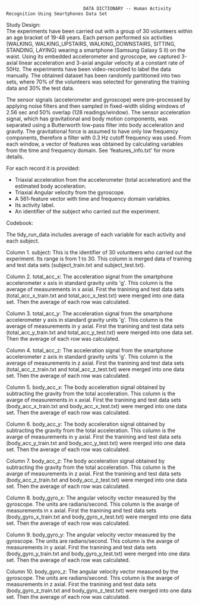                                  DATA DICTIONARY -- Human Activity Recognition Using Smartphones Data Set

Study Design:                                
The experiments have been carried out with a group of 30 volunteers within an age bracket of 19-48 years. 
Each person performed six activities (WALKING, WALKING_UPSTAIRS, WALKING_DOWNSTAIRS, SITTING, STANDING, LAYING) 
wearing a smartphone (Samsung Galaxy S II) on the waist. Using its embedded accelerometer and gyroscope, 
we captured 3-axial linear acceleration and 3-axial angular velocity at a constant rate of 50Hz. 
The experiments have been video-recorded to label the data manually. The obtained dataset has been randomly partitioned into two sets, 
where 70% of the volunteers was selected for generating the training data and 30% the test data. 

The sensor signals (accelerometer and gyroscope) were pre-processed by applying noise filters and 
then sampled in fixed-width sliding windows of 2.56 sec and 50% overlap (128 readings/window). 
The sensor acceleration signal, which has gravitational and body motion components, was separated using a 
Butterworth low-pass filter into body acceleration and gravity. The gravitational force is assumed to have 
only low frequency components, therefore a filter with 0.3 Hz cutoff frequency was used. From each window, 
a vector of features was obtained by calculating variables from the time and frequency domain. 
See 'features_info.txt' for more details. 

For each record it is provided:
- Triaxial acceleration from the accelerometer (total acceleration) and the estimated body acceleration.
- Triaxial Angular velocity from the gyroscope. 
- A 561-feature vector with time and frequency domain variables. 
- Its activity label. 
- An identifier of the subject who carried out the experiment.


Codebook:

The tidy_run_data includes average of each variable for each activity and each subject.

Column 1. subject:
  This is the identifier of 30 volunteers who carried out the experiment. Its range is from 1 to 30.
  This column is merged data of training and test data sets (subject_train.txt and subject_test.txt).
  
Column 2. total_acc_x:
  The acceleration signal from the smartphone accelerometer x axis in standard gravity units 'g'. 
  This column is the average of measurements in x axial.
  First the tranining and test data sets (total_acc_x_train.txt and total_acc_x_test.txt) were merged into one data set. Then the average of each row was calculated. 
  
Column 3. total_acc_y:
  The acceleration signal from the smartphone accelerometer y axis in standard gravity units 'g'. 
  This column is the average of measurements in y axial.
  First the tranining and test data sets (total_acc_y_train.txt and total_acc_y_test.txt) were merged into one data set. Then the average of each row was calculated.  
  
Column 4. total_acc_z:
  The acceleration signal from the smartphone accelerometer z axis in standard gravity units 'g'. 
  This column is the average of measurements in z axial.
  First the tranining and test data sets (total_acc_z_train.txt and total_acc_z_test.txt) were merged into one data set. Then the average of each row was calculated. 
  
Column 5. body_acc_x:
  The body acceleration signal obtained by subtracting the gravity from the total acceleration. 
  This column is the avarge of measurements in x axial.
  First the tranining and test data sets (body_acc_x_train.txt and body_acc_x_test.txt) were merged into one data set. Then the average of each row was calculated. 
  
Column 6. body_acc_y:
  The body acceleration signal obtained by subtracting the gravity from the total acceleration. 
  This column is the avarge of measurements in y axial.
  First the tranining and test data sets (body_acc_y_train.txt and body_acc_y_test.txt) were merged into one data set. Then the average of each row was calculated. 

Column 7. body_acc_z:
  The body acceleration signal obtained by subtracting the gravity from the total acceleration. 
  This column is the avarge of measurements in z axial.
  First the tranining and test data sets (body_acc_z_train.txt and body_acc_z_test.txt) were merged into one data set. Then the average of each row was calculated.
  
Column 8. body_gyro_x:
  The angular velocity vector measured by the gyroscope. The units are radians/second.
  This column is the avarge of measurements in x axial.
  First the tranining and test data sets (body_gyro_x_train.txt and body_gyro_x_test.txt) were merged into one data set. Then the average of each row was calculated.
  
Column 9. body_gyro_y:
  The angular velocity vector measured by the gyroscope. The units are radians/second.
  This column is the avarge of measurements in y axial.
  First the tranining and test data sets (body_gyro_y_train.txt and body_gyro_y_test.txt) were merged into one data set. Then the average of each row was calculated.

Column 10. body_gyro_z:
  The angular velocity vector measured by the gyroscope. The units are radians/second.
  This column is the avarge of measurements in z axial.
  First the tranining and test data sets (body_gyro_z_train.txt and body_gyro_z_test.txt) were merged into one data set. Then the average of each row was calculated.
